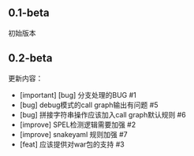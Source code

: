## 0.1-beta

初始版本

## 0.2-beta

更新内容：
- [important] [bug] 分支处理的BUG #1
- [bug] debug模式的call graph输出有问题 #5
- [bug] 拼接字符串操作应该加入call graph默认规则 #6
- [improve] SPEL检测逻辑需要加强 #2
- [improve] snakeyaml 规则加强 #7
- [feat] 应该提供对war包的支持 #3